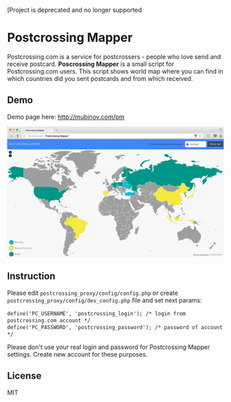 [Project is deprecated and no longer supported

# Postcrossing Mapper

Postcrossing.com is a service for postcrossers - people who love send and receive postcard. **Poscrossing Mapper** is a small script for Postcrossing.com users. This script shows world map where you can find in which countries did you sent postcards and from which received.

## Demo

Demo page here: http://mubinov.com/pm

![demo](https://github.com/mubinov/postcrossing-mapper/blob/master/res/pm.png)

## Instruction

Please edit `postcrossing_proxy/config/config.php` or create `postcrossing_proxy/config/dev_config.php` file and set next params:

    define('PC_USERNAME', 'postcrossing_login'); /* login from postcrossing.com account */
    define('PC_PASSWORD', 'postcrossing_password'); /* password of account */

Please don't use your real login and password for Postcrossing Mapper settings. Create new account for these purposes.

License
----

MIT
